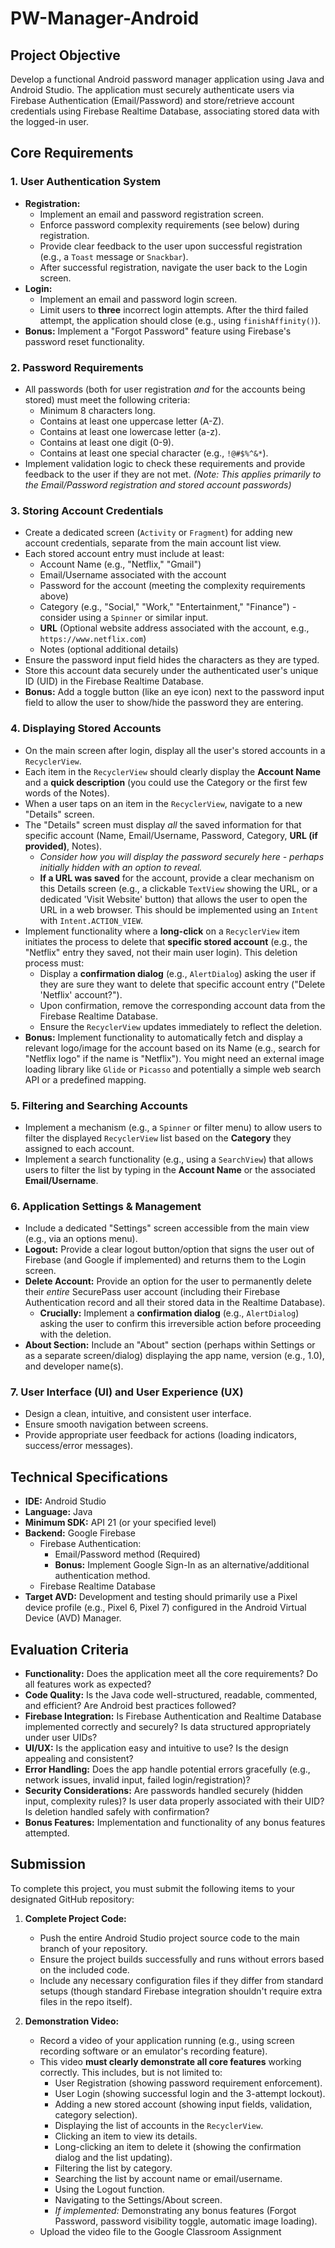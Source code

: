 # PW-Manager-Android
## Project Objective

Develop a functional Android password manager application using Java and Android Studio. The application must securely authenticate users via Firebase Authentication (Email/Password) and store/retrieve account credentials using Firebase Realtime Database, associating stored data with the logged-in user.

## Core Requirements

### 1. User Authentication System

* **Registration:**
    * Implement an email and password registration screen.
    * Enforce password complexity requirements (see below) during registration.
    * Provide clear feedback to the user upon successful registration (e.g., a `Toast` message or `Snackbar`).
    * After successful registration, navigate the user back to the Login screen.
* **Login:**
    * Implement an email and password login screen.
    * Limit users to **three** incorrect login attempts. After the third failed attempt, the application should close (e.g., using `finishAffinity()`).
* **Bonus:** Implement a "Forgot Password" feature using Firebase's password reset functionality.

### 2. Password Requirements

* All passwords (both for user registration *and* for the accounts being stored) must meet the following criteria:
    * Minimum 8 characters long.
    * Contains at least one uppercase letter (A-Z).
    * Contains at least one lowercase letter (a-z).
    * Contains at least one digit (0-9).
    * Contains at least one special character (e.g., `!@#$%^&*`).
* Implement validation logic to check these requirements and provide feedback to the user if they are not met.
*(Note: This applies primarily to the Email/Password registration and stored account passwords)*

### 3. Storing Account Credentials

* Create a dedicated screen (`Activity` or `Fragment`) for adding new account credentials, separate from the main account list view.
* Each stored account entry must include at least:
    * Account Name (e.g., "Netflix," "Gmail")
    * Email/Username associated with the account
    * Password for the account (meeting the complexity requirements above)
    * Category (e.g., "Social," "Work," "Entertainment," "Finance") - consider using a `Spinner` or similar input.
    * **URL** (Optional website address associated with the account, e.g., `https://www.netflix.com`)
    * Notes (optional additional details)
* Ensure the password input field hides the characters as they are typed.
* Store this account data securely under the authenticated user's unique ID (UID) in the Firebase Realtime Database.
* **Bonus:** Add a toggle button (like an eye icon) next to the password input field to allow the user to show/hide the password they are entering.

### 4. Displaying Stored Accounts

* On the main screen after login, display all the user's stored accounts in a `RecyclerView`.
* Each item in the `RecyclerView` should clearly display the **Account Name** and a **quick description** (you could use the Category or the first few words of the Notes).
* When a user taps on an item in the `RecyclerView`, navigate to a new "Details" screen.
* The "Details" screen must display *all* the saved information for that specific account (Name, Email/Username, Password, Category, **URL (if provided)**, Notes).
    * *Consider how you will display the password securely here - perhaps initially hidden with an option to reveal.*
    * **If a URL was saved** for the account, provide a clear mechanism on this Details screen (e.g., a clickable `TextView` showing the URL, or a dedicated 'Visit Website' button) that allows the user to open the URL in a web browser. This should be implemented using an `Intent` with `Intent.ACTION_VIEW`.
* Implement functionality where a **long-click** on a `RecyclerView` item initiates the process to delete that **specific stored account** (e.g., the "Netflix" entry they saved, not their main user login). This deletion process must:
    * Display a **confirmation dialog** (e.g., `AlertDialog`) asking the user if they are sure they want to delete that specific account entry ("Delete 'Netflix' account?").
    * Upon confirmation, remove the corresponding account data from the Firebase Realtime Database.
    * Ensure the `RecyclerView` updates immediately to reflect the deletion.
* **Bonus:** Implement functionality to automatically fetch and display a relevant logo/image for the account based on its Name (e.g., search for "Netflix logo" if the name is "Netflix"). You might need an external image loading library like `Glide` or `Picasso` and potentially a simple web search API or a predefined mapping.

### 5. Filtering and Searching Accounts

* Implement a mechanism (e.g., a `Spinner` or filter menu) to allow users to filter the displayed `RecyclerView` list based on the **Category** they assigned to each account.
* Implement a search functionality (e.g., using a `SearchView`) that allows users to filter the list by typing in the **Account Name** or the associated **Email/Username**.

### 6. Application Settings & Management

* Include a dedicated "Settings" screen accessible from the main view (e.g., via an options menu).
* **Logout:** Provide a clear logout button/option that signs the user out of Firebase (and Google if implemented) and returns them to the Login screen.
* **Delete Account:** Provide an option for the user to permanently delete their *entire* SecurePass user account (including their Firebase Authentication record and all their stored data in the Realtime Database).
    * **Crucially:** Implement a **confirmation dialog** (e.g., `AlertDialog`) asking the user to confirm this irreversible action before proceeding with the deletion.
* **About Section:** Include an "About" section (perhaps within Settings or as a separate screen/dialog) displaying the app name, version (e.g., 1.0), and developer name(s).

### 7. User Interface (UI) and User Experience (UX)

* Design a clean, intuitive, and consistent user interface.
* Ensure smooth navigation between screens.
* Provide appropriate user feedback for actions (loading indicators, success/error messages).

## Technical Specifications

* **IDE:** Android Studio
* **Language:** Java
* **Minimum SDK:** API 21 (or your specified level)
* **Backend:** Google Firebase
    * Firebase Authentication:
        * Email/Password method (Required)
        * **Bonus:** Implement Google Sign-In as an alternative/additional authentication method.
    * Firebase Realtime Database
* **Target AVD:** Development and testing should primarily use a Pixel device profile (e.g., Pixel 6, Pixel 7) configured in the Android Virtual Device (AVD) Manager.

## Evaluation Criteria

* **Functionality:** Does the application meet all the core requirements? Do all features work as expected?
* **Code Quality:** Is the Java code well-structured, readable, commented, and efficient? Are Android best practices followed?
* **Firebase Integration:** Is Firebase Authentication and Realtime Database implemented correctly and securely? Is data structured appropriately under user UIDs?
* **UI/UX:** Is the application easy and intuitive to use? Is the design appealing and consistent?
* **Error Handling:** Does the app handle potential errors gracefully (e.g., network issues, invalid input, failed login/registration)?
* **Security Considerations:** Are passwords handled securely (hidden input, complexity rules)? Is user data properly associated with their UID? Is deletion handled safely with confirmation?
* **Bonus Features:** Implementation and functionality of any bonus features attempted.

## Submission

To complete this project, you must submit the following items to your designated GitHub repository:

1.  **Complete Project Code:**
    * Push the entire Android Studio project source code to the main branch of your repository.
    * Ensure the project builds successfully and runs without errors based on the included code.
    * Include any necessary configuration files if they differ from standard setups (though standard Firebase integration shouldn't require extra files in the repo itself).

2.  **Demonstration Video:**
    * Record a video of your application running (e.g., using screen recording software or an emulator's recording feature).
    * This video **must clearly demonstrate all core features** working correctly. This includes, but is not limited to:
        * User Registration (showing password requirement enforcement).
        * User Login (showing successful login and the 3-attempt lockout).
        * Adding a new stored account (showing input fields, validation, category selection).
        * Displaying the list of accounts in the `RecyclerView`.
        * Clicking an item to view its details.
        * Long-clicking an item to delete it (showing the confirmation dialog and the list updating).
        * Filtering the list by category.
        * Searching the list by account name or email/username.
        * Using the Logout function.
        * Navigating to the Settings/About screen.
        * *If implemented:* Demonstrating any bonus features (Forgot Password, password visibility toggle, automatic image loading).
    * Upload the video file to the Google Classroom Assignment

